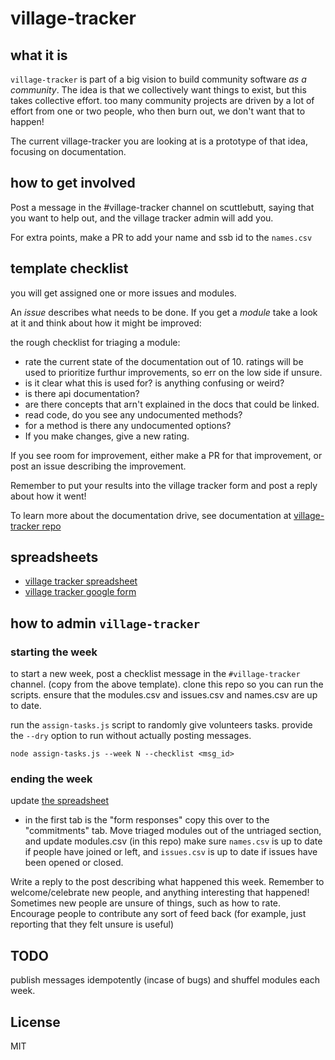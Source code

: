 # village-tracker

## what it is

`village-tracker` is part of a big vision to build community software _as a community_.
The idea is that we collectively want things to exist, but this takes collective effort.
too many community projects are driven by a lot of effort from one or two people, who
then burn out, we don't want that to happen!

The current village-tracker you are looking at is a prototype of that idea,
focusing on documentation.

## how to get involved

Post a message in the #village-tracker channel on scuttlebutt,
saying that you want to help out, and the village tracker admin will add you.

For extra points, make a PR to add your name and ssb id to the `names.csv`

## template checklist

you will get assigned one or more issues and modules.

An _issue_ describes what needs to be done.
If you get a _module_ take a look at it and think about how it might
be improved:

the rough checklist for triaging a module:

  * rate the current state of the documentation out of 10.
    ratings will be used to prioritize furthur improvements, so err on the low side if unsure.
  * is it clear what this is used for? is anything confusing or weird?
  * is there api documentation?
  * are there concepts that arn't explained in the docs that could be linked.
  * read code, do you see any undocumented methods?
  * for a method is there any undocumented options?
  * If you make changes, give a new rating.

If you see room for improvement, either make a PR for that improvement, or post an issue describing the improvement.

Remember to put your results into the village tracker form and post a reply about how it went!

To learn more about the documentation drive,
see documentation at [village-tracker repo](https://github.com/ssbc/village-tracker)

## spreadsheets

* [village tracker spreadsheet](https://docs.google.com/spreadsheets/d/1OCn7FhtiQMUn_MZpF1G_Al7jpueudBBTbA5biMxRos0/edit#gid=0)
* [village tracker google form](https://docs.google.com/forms/d/e/1FAIpQLSdmuyq96_oxy9GOGTgpizxEU5rMCs4RjEJDr0oOLOk-0LxDvw/viewform)

## how to admin `village-tracker`

### starting the week

to start a new week, post a checklist message in the `#village-tracker` channel.
(copy from the above template). clone this repo so you can run the scripts.
ensure that the modules.csv and issues.csv and names.csv are up to date.

run the `assign-tasks.js` script to randomly give volunteers tasks.
provide the `--dry` option to run without actually posting messages.

```
node assign-tasks.js --week N --checklist <msg_id>
```

### ending the week

update [the spreadsheet](https://docs.google.com/spreadsheets/d/1OCn7FhtiQMUn_MZpF1G_Al7jpueudBBTbA5biMxRos0/edit#gid=0)

- in the first tab is the "form responses" copy this over to the "commitments" tab.
Move triaged modules out of the untriaged section, and update modules.csv (in this repo)
make sure `names.csv` is up to date if people have joined or left, and `issues.csv` is
up to date if issues have been opened or closed.

Write a reply to the post describing what happened this week.
Remember to welcome/celebrate new people, and anything interesting that happened!
Sometimes new people are unsure of things, such as how to rate.
Encourage people to contribute any sort of feed back
(for example, just reporting that they felt unsure is useful)

## TODO

publish messages idempotently (incase of bugs) and shuffel modules each week.

## License

MIT


